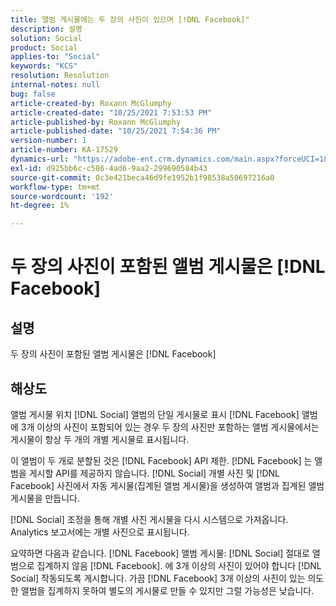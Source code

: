 ```yaml
---
title: 앨범 게시물에는 두 장의 사진이 있으며 [!DNL Facebook]"
description: 설명
solution: Social
product: Social
applies-to: "Social"
keywords: "KCS"
resolution: Resolution
internal-notes: null
bug: false
article-created-by: Roxann McGlumphy
article-created-date: "10/25/2021 7:53:53 PM"
article-published-by: Roxann McGlumphy
article-published-date: "10/25/2021 7:54:36 PM"
version-number: 1
article-number: KA-17529
dynamics-url: "https://adobe-ent.crm.dynamics.com/main.aspx?forceUCI=1&pagetype=entityrecord&etn=knowledgearticle&id=1b947846-cd35-ec11-b6e6-000d3a3485ea"
exl-id: d925bb6c-c586-4ad6-9aa2-299690584b43
source-git-commit: 0c3e421beca46d9fe1952b1f98538a50697216a0
workflow-type: tm+mt
source-wordcount: '192'
ht-degree: 1%

---
```


# 두 장의 사진이 포함된 앨범 게시물은 [!DNL Facebook]

## 설명

두 장의 사진이 포함된 앨범 게시물은 [!DNL Facebook]

## 해상도


앨범 게시물 위치 [!DNL Social] 앨범의 단일 게시물로 표시 [!DNL Facebook] 앨범에 3개 이상의 사진이 포함되어 있는 경우 두 장의 사진만 포함하는 앨범 게시물에서는 게시물이 항상 두 개의 개별 게시물로 표시됩니다.

이 앨범이 두 개로 분할된 것은 [!DNL Facebook] API 제한. [!DNL Facebook] 는 앨범을 게시할 API를 제공하지 않습니다. [!DNL Social] 개별 사진 및 [!DNL Facebook] 사진에서 자동 게시물(집계된 앨범 게시물)을 생성하여 앨범과 집계된 앨범 게시물을 만듭니다.

[!DNL Social] 조정을 통해 개별 사진 게시물을 다시 시스템으로 가져옵니다. Analytics 보고서에는 개별 사진으로 표시됩니다.

요약하면 다음과 같습니다. [!DNL Facebook] 앨범 게시물: [!DNL Social] 절대로 앨범으로 집계하지 않음 [!DNL Facebook]. 에 3개 이상의 사진이 있어야 합니다 [!DNL Social] 작동되도록 게시합니다. 가끔 [!DNL Facebook] 3개 이상의 사진이 있는 의도한 앨범을 집계하지 못하여 별도의 게시물로 만들 수 있지만 그럴 가능성은 낮습니다.
